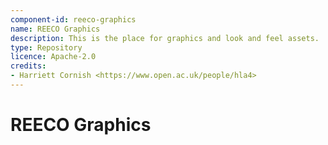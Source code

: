 ```yaml
---
component-id: reeco-graphics
name: REECO Graphics
description: This is the place for graphics and look and feel assets.
type: Repository
licence: Apache-2.0
credits:
- Harriett Cornish <https://www.open.ac.uk/people/hla4>
---
```

# REECO Graphics


